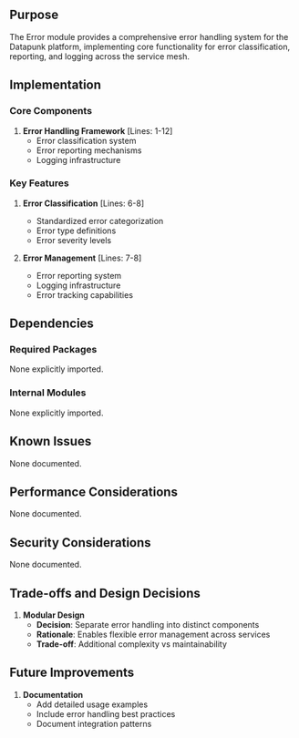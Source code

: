 ## Purpose

The Error module provides a comprehensive error handling system for the Datapunk platform, implementing core functionality for error classification, reporting, and logging across the service mesh.

## Implementation

### Core Components

1. **Error Handling Framework** [Lines: 1-12]
   - Error classification system
   - Error reporting mechanisms
   - Logging infrastructure

### Key Features

1. **Error Classification** [Lines: 6-8]

   - Standardized error categorization
   - Error type definitions
   - Error severity levels

2. **Error Management** [Lines: 7-8]
   - Error reporting system
   - Logging infrastructure
   - Error tracking capabilities

## Dependencies

### Required Packages

None explicitly imported.

### Internal Modules

None explicitly imported.

## Known Issues

None documented.

## Performance Considerations

None documented.

## Security Considerations

None documented.

## Trade-offs and Design Decisions

1. **Modular Design**
   - **Decision**: Separate error handling into distinct components
   - **Rationale**: Enables flexible error management across services
   - **Trade-off**: Additional complexity vs maintainability

## Future Improvements

1. **Documentation**
   - Add detailed usage examples
   - Include error handling best practices
   - Document integration patterns
